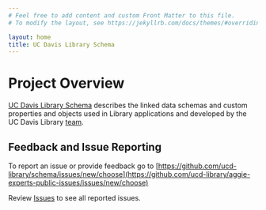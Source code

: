 ```yaml
---
# Feel free to add content and custom Front Matter to this file.
# To modify the layout, see https://jekyllrb.com/docs/themes/#overriding-theme-defaults

layout: home
title: UC Davis Library Schema
---
```


# Project Overview

[UC Davis Library Schema](https://schema.library.ucdavis.edu) describes the
linked data schemas and custom properties and objects used in Library
applications and developed by the UC Davis Library
[team](team.md). 

## Feedback and Issue Reporting

To report an issue or provide feedback go to
[https://github.com/ucd-library/schema/issues/new/choose](https://github.com/ucd-library/aggie-experts-public-issues/issues/new/choose)

Review
[Issues](https://github.com/ucd-library/schema/issues) to
see all reported issues.


